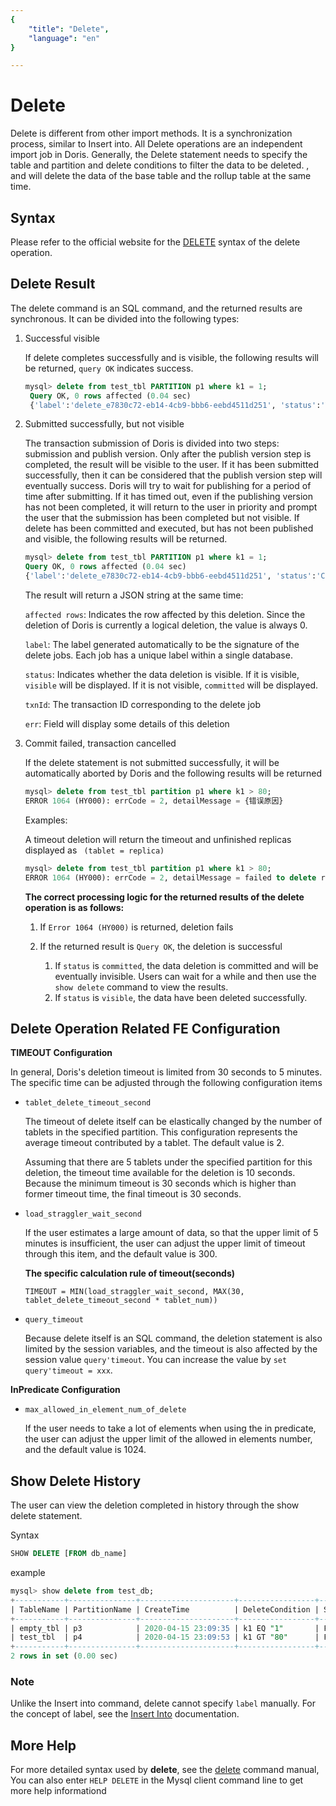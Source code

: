 ```yaml
---
{
    "title": "Delete",
    "language": "en"
}

---
```


<!-- 
Licensed to the Apache Software Foundation (ASF) under one
or more contributor license agreements.  See the NOTICE file
distributed with this work for additional information
regarding copyright ownership.  The ASF licenses this file
to you under the Apache License, Version 2.0 (the
"License"); you may not use this file except in compliance
with the License.  You may obtain a copy of the License at

  http://www.apache.org/licenses/LICENSE-2.0

Unless required by applicable law or agreed to in writing,
software distributed under the License is distributed on an
"AS IS" BASIS, WITHOUT WARRANTIES OR CONDITIONS OF ANY
KIND, either express or implied.  See the License for the
specific language governing permissions and limitations
under the License.
-->

# Delete

Delete is different from other import methods. It is a synchronization process, similar to Insert into. All Delete operations are an independent import job in Doris. Generally, the Delete statement needs to specify the table and partition and delete conditions to filter the data to be deleted. , and will delete the data of the base table and the rollup table at the same time.


## Syntax

Please refer to the official website for the [DELETE](../../sql-manual/sql-reference/Data-Manipulation-Statements/Manipulation/DELETE.md) syntax of the delete operation.

## Delete Result

The delete command is an SQL command, and the returned results are synchronous. It can be divided into the following types:

1. Successful visible

   If delete completes successfully and is visible, the following results will be returned, `query OK` indicates success.

   ```sql
   mysql> delete from test_tbl PARTITION p1 where k1 = 1;
    Query OK, 0 rows affected (0.04 sec)
    {'label':'delete_e7830c72-eb14-4cb9-bbb6-eebd4511d251', 'status':'VISIBLE', 'txnId':'4005'}
   ```

2. Submitted successfully, but not visible

   The transaction submission of Doris is divided into two steps: submission and publish version. Only after the publish version step is completed, the result will be visible to the user. If it has been submitted successfully, then it can be considered that the publish version step will eventually success. Doris will try to wait for publishing for a period of time after submitting. If it has timed out, even if the publishing version has not been completed, it will return to the user in priority and prompt the user that the submission has been completed but not visible. If delete has been committed and executed, but has not been published and visible, the following results will be returned.

   ```sql
   mysql> delete from test_tbl PARTITION p1 where k1 = 1;
   Query OK, 0 rows affected (0.04 sec)
   {'label':'delete_e7830c72-eb14-4cb9-bbb6-eebd4511d251', 'status':'COMMITTED', 'txnId':'4005', 'err':'delete job is committed but may be taking effect later' }
   ```

    The result will return a JSON string at the same time:

   `affected rows`: Indicates the row affected by this deletion. Since the deletion of Doris is currently a logical deletion, the value is always 0.

   `label`: The label generated automatically to be the signature of the delete jobs. Each job has a unique label within a single database.

   `status`: Indicates whether the data deletion is visible. If it is visible, `visible` will be displayed. If it is not visible, `committed` will be displayed.

   `txnId`: The transaction ID corresponding to the delete job

   `err`: Field will display some details of this deletion

3. Commit failed, transaction cancelled

   If the delete statement is not submitted successfully, it will be automatically aborted by Doris and the following results will be returned


   ```sql
   mysql> delete from test_tbl partition p1 where k1 > 80;
   ERROR 1064 (HY000): errCode = 2, detailMessage = {错误原因}
   ```

   Examples:

   A timeout deletion will return the timeout and unfinished replicas displayed as ` (tablet = replica)`


   ```sql
   mysql> delete from test_tbl partition p1 where k1 > 80;
   ERROR 1064 (HY000): errCode = 2, detailMessage = failed to delete replicas from job: 4005, Unfinished replicas:10000=60000, 10001=60000, 10002=60000
   ```

   **The correct processing logic for the returned results of the delete operation is as follows:**

   1. If `Error 1064 (HY000)` is returned, deletion fails

   2. If the returned result is `Query OK`, the deletion is successful

      1. If `status` is `committed`, the data deletion is committed and will be eventually invisible. Users can wait for a while and then use the `show delete` command to view the results.
      2. If `status` is `visible`, the data have been deleted successfully.

## Delete Operation Related FE Configuration

**TIMEOUT Configuration**

In general, Doris's deletion timeout is limited from 30 seconds to 5 minutes. The specific time can be adjusted through the following configuration items

* `tablet_delete_timeout_second`

  The timeout of delete itself can be elastically changed by the number of tablets in the specified partition. This configuration represents the average timeout contributed by a tablet. The default value is 2.

  Assuming that there are 5 tablets under the specified partition for this deletion, the timeout time available for the deletion is 10 seconds. Because the minimum timeout is 30 seconds which is higher than former timeout time, the final timeout is 30 seconds.

* `load_straggler_wait_second`

  If the user estimates a large amount of data, so that the upper limit of 5 minutes is insufficient, the user can adjust the upper limit of timeout through this item, and the default value is 300.

  **The specific calculation rule of timeout(seconds)**

  `TIMEOUT = MIN(load_straggler_wait_second, MAX(30, tablet_delete_timeout_second * tablet_num))`

* `query_timeout`

  Because delete itself is an SQL command, the deletion statement is also limited by the session variables, and the timeout is also affected by the session value `query'timeout`. You can increase the value by `set query'timeout = xxx`.

**InPredicate Configuration**

* `max_allowed_in_element_num_of_delete`

  If the user needs to take a lot of elements when using the in predicate, the user can adjust the upper limit of the allowed in elements number, and the default value is 1024.

## Show Delete History

The user can view the deletion completed in history through the show delete statement.

Syntax

```sql
SHOW DELETE [FROM db_name]
```

example

```sql
mysql> show delete from test_db;
+-----------+---------------+---------------------+-----------------+----------+
| TableName | PartitionName | CreateTime          | DeleteCondition | State    |
+-----------+---------------+---------------------+-----------------+----------+
| empty_tbl | p3            | 2020-04-15 23:09:35 | k1 EQ "1"       | FINISHED |
| test_tbl  | p4            | 2020-04-15 23:09:53 | k1 GT "80"      | FINISHED |
+-----------+---------------+---------------------+-----------------+----------+
2 rows in set (0.00 sec)
```

### Note

Unlike the Insert into command, delete cannot specify `label` manually. For the concept of label, see the [Insert Into](../import/import-way/insert-into-manual.md) documentation.

## More Help

For more detailed syntax used by **delete**, see the [delete](../../sql-manual/sql-reference/Data-Manipulation-Statements/Manipulation/DELETE.md) command manual, You can also enter `HELP DELETE` in the Mysql client command line to get more help informationd
